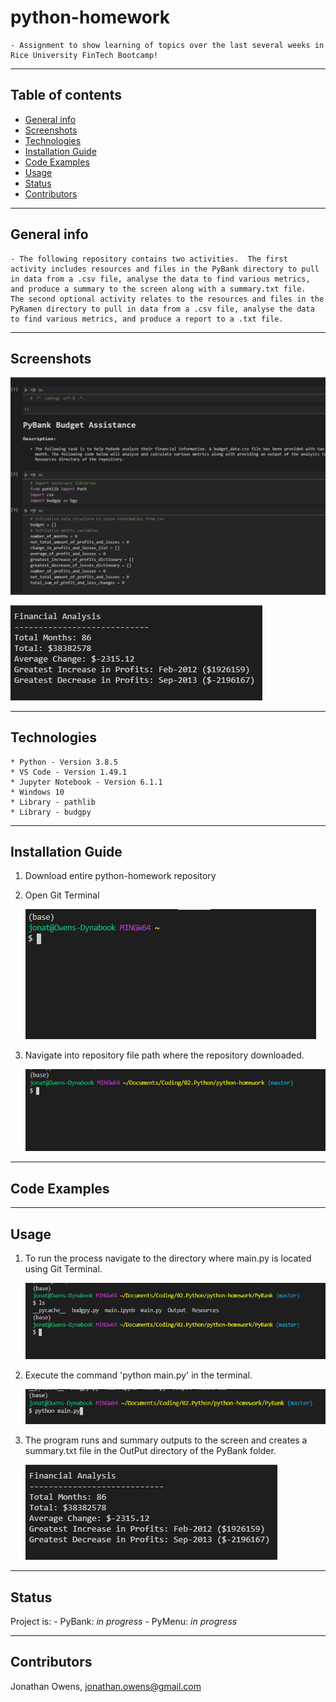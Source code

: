 # python-homework
    - Assignment to show learning of topics over the last several weeks in Rice University FinTech Bootcamp!

---

## Table of contents
* [General info](#general-info)
* [Screenshots](#screenshots)
* [Technologies](#technologies)
* [Installation Guide](#installation-guide)
* [Code Examples](#code-examples)
* [Usage](#usage)
* [Status](#status)
* [Contributors](#contributors)

---

## General info
    - The following repository contains two activities.  The first activity includes resources and files in the PyBank directory to pull in data from a .csv file, analyse the data to find various metrics, and produce a summary to the screen along with a summary.txt file.  The second optional activity relates to the resources and files in the PyRamen directory to pull in data from a .csv file, analyse the data to find various metrics, and produce a report to a .txt file.

---

## Screenshots
![PyBank Initial Run](./Images/PyBank_Initial_Run.png)

![PyBank Initial Run](./Images/PyBank_Output_Summary.png)

---

## Technologies
    * Python - Version 3.8.5
    * VS Code - Version 1.49.1
    * Jupyter Notebook - Version 6.1.1
    * Windows 10
    * Library - pathlib
    * Library - budgpy

---

## Installation Guide
1. Download entire python-homework repository
2. Open Git Terminal
    
    ![Open Git Terminal](./Images/PyBank_Open_Git_Terminal.png)

3. Navigate into repository file path where the repository downloaded.

    ![Navigate to Repository](./Images/PyBank_Navigate_Into_Repo.png)

---

## Code Examples


---

## Usage
1. To run the process navigate to the directory where main.py is located using Git Terminal.

    ![Navigate to Repository for main.py](./Images/PyBank_Path_Where_Main.py_Is_Located.png)

2. Execute the command 'python main.py' in the terminal.

    ![Navigate to Repository for main.py](./Images/PyBank_Execute_Main.py.png)

3. The program runs and summary outputs to the screen and creates a summary.txt file in the OutPut directory of the PyBank folder.

    ![PyBank Summary Output](./Images/PyBank_Output_Summary.png)

---

## Status
Project is:
    - PyBank: _in progress_
    - PyMenu: _in progress_

---

## Contributors
Jonathan Owens, jonathan.owens@gmail.com

